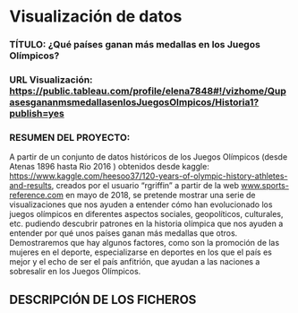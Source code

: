 # Visualización de datos

### TÍTULO: ¿Qué países ganan más medallas en los Juegos Olímpicos?

### URL Visualización: https://public.tableau.com/profile/elena7848#!/vizhome/QupasesgananmsmedallasenlosJuegosOlmpicos/Historia1?publish=yes

### RESUMEN DEL PROYECTO:

A partir de un conjunto de datos históricos de los Juegos Olímpicos (desde Atenas 1896 hasta Rio 2016 ) obtenidos desde kaggle: https://www.kaggle.com/heesoo37/120-years-of-olympic-history-athletes-and-results, creados por el usuario “rgriffin”  a partir de la web www.sports-reference.com en mayo de 2018, se pretende mostrar una serie de visualizaciones que nos ayuden a entender cómo han evolucionado los juegos olímpicos en diferentes aspectos sociales, geopolíticos, culturales, etc. pudiendo descubrir patrones en la historia olímpica que nos ayuden a entender por qué unos países ganan más medallas que otros. Demostraremos que hay algunos factores, como son la promoción de las mujeres en el deporte, especializarse en deportes en los que el país es mejor y el echo de ser el país anfitrión, que ayudan a las naciones a sobresalir en los Juegos Olímpicos.

## DESCRIPCIÓN DE LOS FICHEROS
